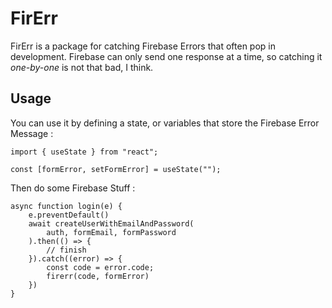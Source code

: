 # FirErr

FirErr is a package for catching Firebase Errors that often pop in development. Firebase can only send one response at a time, so catching it _one-by-one_ is not that bad, I think.

## Usage

You can use it by defining a state, or variables that store the Firebase Error Message :

```
import { useState } from "react";

const [formError, setFormError] = useState("");
```

Then do some Firebase Stuff :

```
async function login(e) {
    e.preventDefault()
    await createUserWithEmailAndPassword(
        auth, formEmail, formPassword
    ).then(() => {
        // finish
    }).catch((error) => {
        const code = error.code;
        firerr(code, formError)
    })
}
```
